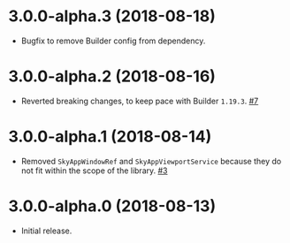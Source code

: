 # 3.0.0-alpha.3 (2018-08-18)

- Bugfix to remove Builder config from dependency.

# 3.0.0-alpha.2 (2018-08-16)

- Reverted breaking changes, to keep pace with Builder `1.19.3`. [#7](https://github.com/blackbaud/skyux-builder-utils/pull/7)

# 3.0.0-alpha.1 (2018-08-14)

- Removed `SkyAppWindowRef` and `SkyAppViewportService` because they do not fit within the scope of the library. [#3](https://github.com/blackbaud/skyux-builder-utils/pull/3)

# 3.0.0-alpha.0 (2018-08-13)

- Initial release.
